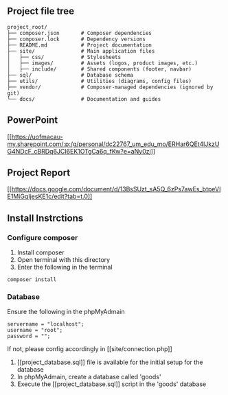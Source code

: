 ## Project file tree
```
project_root/
├── composer.json    	# Composer dependencies
├── composer.lock    	# Dependency versions
├── README.md        	# Project documentation
├── site/            	# Main application files
│   ├── css/         	# Stylesheets
│   ├── images/      	# Assets (logos, product images, etc.)
│   ├── include/     	# Shared components (footer, navbar)
├── sql/             	# Database schema
├── utils/           	# Utilities (diagrams, config files)
├── vendor/          	# Composer-managed dependencies (ignored by git)
└── docs/            	# Documentation and guides
```

## PowerPoint
[[https://uofmacau-my.sharepoint.com/:p:/g/personal/dc22767_um_edu_mo/ERHar6QEt4lJkzUG4NDcF_cBRDq6JCI6EK1OTgCa6q_fKw?e=aNy0zj]]

## Project Report
[[https://docs.google.com/document/d/13BsSUzt_sA5Q_6zPs7awEs_btpeVIE1MiGgIjesKE1c/edit?tab=t.0]]

## Install Instrctions
### Configure composer
1. Install composer
2. Open terminal with this directory
3. Enter the following in the terminal
```
composer install
```

### Database
Ensure the following in the phpMyAdmain
```
servername = "localhost";
username = "root";
password = "";
```
If not, please config accordingly in [[site/connection.php]]
1. [[project_database.sql]] file is available for the initial setup for the database
2. In phpMyAdmain, create a database called 'goods'
3. Execute the [[project_database.sql]] script in the 'goods' database
